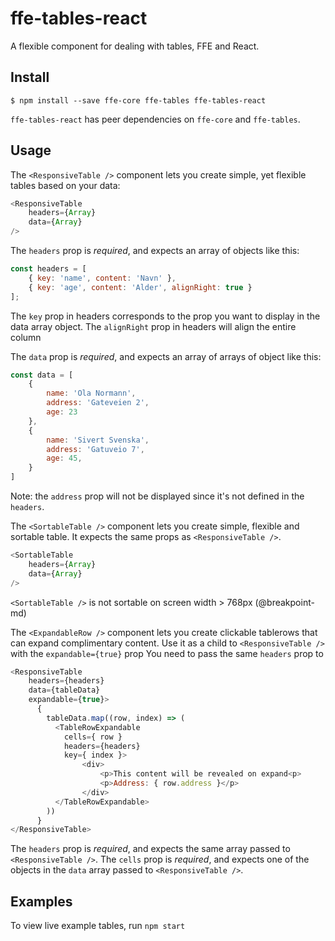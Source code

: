 # ffe-tables-react
A flexible component for dealing with tables, FFE and React.

## Install

```
$ npm install --save ffe-core ffe-tables ffe-tables-react
```

`ffe-tables-react` has peer dependencies on `ffe-core` and `ffe-tables`.


## Usage

The `<ResponsiveTable />` component lets you create simple, yet flexible tables based on your data:

```javascript
<ResponsiveTable
    headers={Array}
    data={Array}
/>
```

The `headers` prop is _required_, and expects an array of objects like this:

```javascript
const headers = [
    { key: 'name', content: 'Navn' },
    { key: 'age', content: 'Alder', alignRight: true }
];
```
The `key` prop in headers corresponds to the prop you want to display in the data array object.
The `alignRight` prop in headers will align the entire column

The `data` prop is _required_, and expects an array of arrays of object like this:

```javascript
const data = [
    {
        name: 'Ola Normann',
        address: 'Gateveien 2',
        age: 23
    },
    {
        name: 'Sivert Svenska',
        address: 'Gatuveio 7',
        age: 45,
    }
]
```

Note: the `address` prop will not be displayed since it's not defined in the `headers`.

The `<SortableTable />` component lets you create simple, flexible and sortable table. It expects the same props as `<ResponsiveTable />`.

```javascript
<SortableTable
    headers={Array}
    data={Array}
/>
```
`<SortableTable />` is not sortable on screen width > 768px (@breakpoint-md)

The `<ExpandableRow />` component lets you create clickable tablerows that can expand complimentary content.
Use it as a child to `<ResponsiveTable />` with the `expandable={true}` prop
You need to pass the same `headers` prop to <TableRowExpandable />

```javascript
<ResponsiveTable
    headers={headers}
    data={tableData}
    expandable={true}>
      {
        tableData.map((row, index) => (
          <TableRowExpandable
            cells={ row }
            headers={headers}
            key={ index }>
                <div>
                    <p>This content will be revealed on expand<p>
                    <p>Address: { row.address }</p>
                </div>
          </TableRowExpandable>
        ))
      }
</ResponsiveTable>
```

The `headers` prop is _required_, and expects the same array passed to `<ResponsiveTable />`.
The `cells` prop is _required_, and expects one of the objects in the `data` array passed to `<ResponsiveTable />`.

## Examples

To view live example tables, run `npm start`
